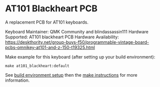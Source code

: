 AT101 Blackheart PCB
===

A replacement PCB for AT101 keyboards.

Keyboard Maintainer: QMK Community and blindassassin111
Hardware Supported: AT101 blackheart PCB
Hardware Availability: https://deskthority.net/group-buys-f50/programmable-vintage-board-pcbs-omnikey-at101-and-z-150-t19325.html

Make example for this keyboard (after setting up your build environment):

    make at101_blackheart:default

See [build environment setup](https://docs.qmk.fm/build_environment_setup.html) then the [make instructions](https://docs.qmk.fm/make_instructions.html) for more information.
